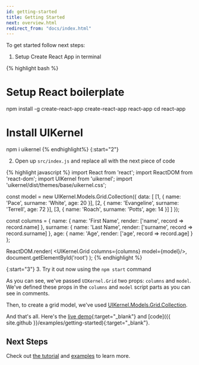 ```yaml
---
id: getting-started
title: Getting Started
next: overview.html
redirect_from: "docs/index.html"
---
```


To get started follow next steps:

1. Setup Create React App in terminal

{% highlight bash %}
# Setup React boilerplate
npm install -g create-react-app
create-react-app react-app
cd react-app

# Install UIKernel
npm i uikernel
{% endhighlight%}
{:start="2"}

2. Open up `src/index.js` and replace all with the next piece of code

 {% highlight javascript %}
 import React from 'react';
 import ReactDOM from 'react-dom';
 import UIKernel from 'uikernel';
 import 'uikernel/dist/themes/base/uikernel.css';

 const model = new UIKernel.Models.Grid.Collection({
   data: [
     [1, {
       name: 'Pace',
       surname: 'White',
       age: 20
     }],
     [2, {
       name: 'Evangeline',
       surname: 'Terrell',
       age: 72
     }],
     [3, {
       name: 'Roach',
       surname: 'Potts',
       age: 14
     }]
   ]
 });

 const columns = {
   name: {
     name: 'First Name',
     render: ['name', record => record.name]
   },
   surname: {
     name: 'Last Name',
     render: ['surname', record => record.surname]
   },
   age: {
     name: 'Age',
     render: ['age', record => record.age]
   }
 };

 ReactDOM.render(
   <UIKernel.Grid columns={columns} model={model}/>,
   document.getElementById('root')
 );
 {% endhighlight %}

{:start="3"}
3. Try it out now using the `npm start` command


As you can see, we've passed `UIKernel.Grid` two props: `columns` and `model`. We've defined these props in the `columns` and `model` script parts as you can see in comments.

Then, to create a grid model, we've used [UIKernel.Models.Grid.Collection](/docs/grid-model-collection.html).

And that's all. Here's the [live demo](/examples/getting-started/){:target="_blank"} and [code]({{ site.github }}/examples/getting-started){:target="_blank"}.

## Next Steps

Check out [the tutorial](/docs/tutorial.html) and [examples](/examples/index.html) to learn more.
